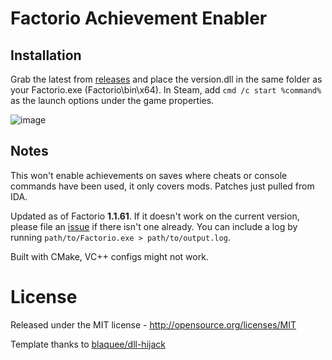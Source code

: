 # Factorio Achievement Enabler

## Installation
Grab the latest from [releases](/../../releases) and place the version.dll in the same folder as your Factorio.exe (Factorio\bin\x64). In Steam, add `cmd /c start %command%` as the launch options under the game properties.

![image](https://user-images.githubusercontent.com/65210810/175926763-35ef5ca0-0ce9-425e-a3b5-f1ef2bb4ee8c.png)

## Notes

This won't enable achievements on saves where cheats or console commands have been used, it only covers mods. Patches just pulled from IDA.

Updated as of Factorio **1.1.61**. If it doesn't work on the current version, please file an [issue](/../../issues/new) if there isn't one already.
You can include a log by running `path/to/Factorio.exe > path/to/output.log`.

Built with CMake, VC++ configs might not work. 

# License

Released under the MIT license - http://opensource.org/licenses/MIT

Template thanks to [blaquee/dll-hijack](/../../../../../blaquee/dll-hijack)
